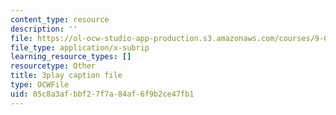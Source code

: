 ```yaml
---
content_type: resource
description: ''
file: https://ol-ocw-studio-app-production.s3.amazonaws.com/courses/9-00sc-introduction-to-psychology-fall-2011/05c8a3afbbf27f7a84af6f9b2ce47fb1_kD3CswjYb2E.srt
file_type: application/x-subrip
learning_resource_types: []
resourcetype: Other
title: 3play caption file
type: OCWFile
uid: 05c8a3af-bbf2-7f7a-84af-6f9b2ce47fb1
---
```

